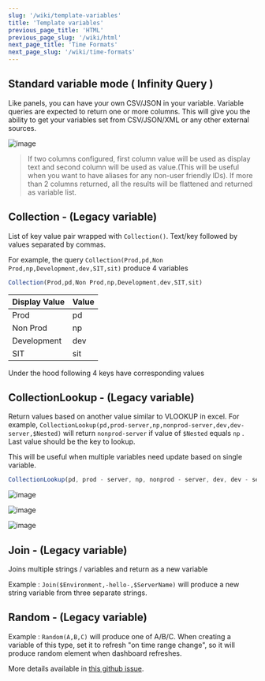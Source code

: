 ```yaml
---
slug: '/wiki/template-variables'
title: 'Template variables'
previous_page_title: 'HTML'
previous_page_slug: '/wiki/html'
next_page_title: 'Time Formats'
next_page_slug: '/wiki/time-formats'
---
```


## Standard variable mode ( Infinity Query )

Like panels, you can have your own CSV/JSON in your variable. Variable queries are expected to return one or more columns. This will give you the ability to get your variables set from CSV/JSON/XML or any other external sources.

![image](https://user-images.githubusercontent.com/153843/119243000-d6323f00-bb5a-11eb-822e-99f39b32968d.png#center)

> If two columns configured, first column value will be used as display text and second column will be used as value.(This will be useful when you want to have aliases for any non-user friendly IDs). If more than 2 columns returned, all the results will be flattened and returned as variable list.

## Collection - (Legacy variable)

List of key value pair wrapped with `Collection()`. Text/key followed by values separated by commas.

For example, the query `Collection(Prod,pd,Non Prod,np,Development,dev,SIT,sit)` produce 4 variables

```ts
Collection(Prod,pd,Non Prod,np,Development,dev,SIT,sit)
```

| Display Value | Value |
| ------------- | ----- |
| Prod          | pd    |
| Non Prod      | np    |
| Development   | dev   |
| SIT           | sit   |

Under the hood following 4 keys have corresponding values

## CollectionLookup - (Legacy variable)

Return values based on another value similar to VLOOKUP in excel. For example, `CollectionLookup(pd,prod-server,np,nonprod-server,dev,dev-server,$Nested)` will return `nonprod-server` if value of `$Nested` equals `np` . Last value should be the key to lookup.

This will be useful when multiple variables need update based on single variable.

```ts
CollectionLookup(pd, prod - server, np, nonprod - server, dev, dev - server, $Nested);
```

![image](https://user-images.githubusercontent.com/153843/95761926-ec168200-0ca4-11eb-8758-ff5885564180.png#center)

![image](https://user-images.githubusercontent.com/153843/95762001-081a2380-0ca5-11eb-957a-34bfca767769.png#center)

![image](https://user-images.githubusercontent.com/153843/95762082-241dc500-0ca5-11eb-9d9f-b3f6d1440b76.png#center)

## Join - (Legacy variable)

Joins multiple strings / variables and return as a new variable

Example : `Join($Environment,-hello-,$ServerName)` will produce a new string variable from three separate strings.

## Random - (Legacy variable)

Example : `Random(A,B,C)` will produce one of A/B/C. When creating a variable of this type, set it to refresh "on time range change", so it will produce random element when dashboard refreshes.

More details available in [this github issue](https://github.com/yesoreyeram/grafana-infinity-datasource/issues/4).

